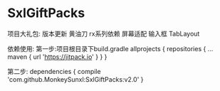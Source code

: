 # SxlGiftPacks
项目大礼包:
   版本更新
   黄油刀
   rx系列依赖
   屏幕适配
   输入框
   TabLayout

依赖使用:
第一步:项目根目录下build.gradle
	allprojects {
		repositories {
			...
			maven { url 'https://jitpack.io' }
		}
	}

第二步:
	dependencies {
	        compile 'com.github.MonkeySunxl:SxlGiftPacks:v2.0'
	}
